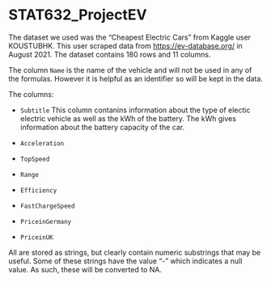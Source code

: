 # STAT632_ProjectEV

The dataset we used was the “Cheapest Electric Cars” from Kaggle user KOUSTUBHK. This user scraped data from https://ev-database.org/ in August 2021. The dataset contains 180 rows and 11 columns.

The column `Name` is the name of the vehicle and will not be used in any of the formulas. However it is helpful as an identifier so will be kept in the data.

The columns:

* `Subtitle`
    This column contanins information about the type of electic electric vehicle as well as the kWh of the battery. The kWh gives information about the battery capacity of the car.

* `Acceleration`

* `TopSpeed`

* `Range`

* `Efficiency`

* `FastChargeSpeed`

* `PriceinGermany`

* `PriceinUK`

All are stored as strings, but clearly contain numeric substrings that may be useful. Some of these strings have the value “-” which indicates a null value. As such, these will be converted to NA.
